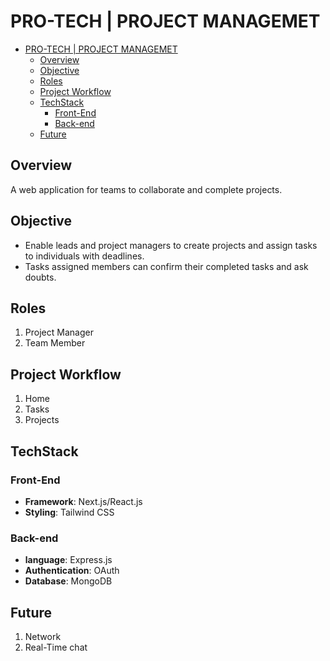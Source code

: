 # PRO-TECH | PROJECT MANAGEMET

- [PRO-TECH | PROJECT MANAGEMET](#pro-tech--project-managemet)
  - [Overview](#overview)
  - [Objective](#objective)
  - [Roles](#roles)
  - [Project Workflow](#project-workflow)
  - [TechStack](#techstack)
    - [Front-End](#front-end)
    - [Back-end](#back-end)
  - [Future](#future)

## Overview
A web application for teams to collaborate and complete projects.


## Objective
- Enable leads and project managers to create projects and assign tasks to individuals with deadlines.
- Tasks assigned members can confirm their completed tasks and ask doubts.

## Roles
1. Project Manager
2. Team Member

## Project Workflow
1. Home
2. Tasks
3. Projects

## TechStack
### Front-End
- **Framework**: Next.js/React.js
- **Styling**: Tailwind CSS

### Back-end
- **language**: Express.js
- **Authentication**: OAuth
- **Database**: MongoDB

## Future
1. Network
2. Real-Time chat

